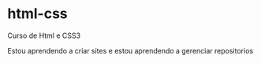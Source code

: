 # html-css
 Curso de Html e CSS3

 Estou aprendendo a criar sites e estou aprendendo a gerenciar repositorios
